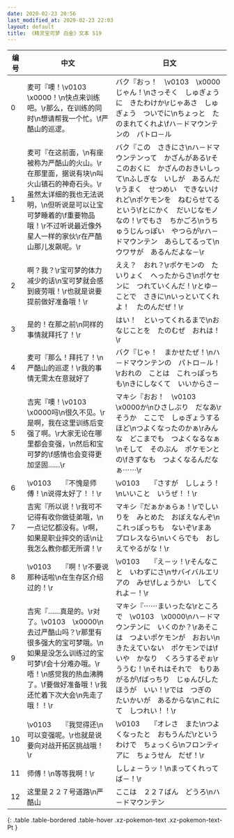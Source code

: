 ```yaml
---
date: 2020-02-23 20:56
last_modified_at: 2020-02-23 22:03
layout: default
title: 《精灵宝可梦 白金》文本 519
---
```

| 编号 | 中文 | 日文 |
| ---- | ---- | ---- |
| 0 | 麦可『噢！\v0103　\x0000！\n快点来训练吧。\r那么，在训练的同时\n想请帮我一个忙。\f严酷山的巡逻。 | バク『おっ！　\v0103　\x0000じゃん！\nさっそく　しゅぎょうに　きたわけか\rじゃあさ　しゅぎょう　ついでに\nちょっと　たのまれてくれよ\fハ－ドマウンテンの　パトロ－ル |
| 1 | 麦可『在这前面，\n有座被称为严酷山的火山。\r在那里面，据说有块\n叫火山镇石的神奇石头。\r虽然太详细的我也无法说明，\n但听说是可以让宝可梦睡着的\f重要物品哦！\r不过听说最近像外星人一样的家伙\r在严酷山那儿发飙呢。\r | バク『この　さきにさ\nハ－ドマウンテンって　かざんがある\rそこのおくに　かざんのおきいしって\nふしぎな　いしが　あるんだ\rうまく　せつめい　できないけれど\nポケモンを　ねむらせてる　という\fとにかく　だいじなモノ　なの！\rでもさ　ちかごろ\nうちゅうじんっぽい　やつらが\rハ－ドマウンテン　あらしてるって\nウワサが　あるんだよな－\r |
| 2 | 啊？我？\r宝可梦的体力减少的话\n宝可梦就会感到疲劳哦！\r也就是说要提前做好准备哦！\r | ええ？　おれ？\rポケモンの　たいりょく　へったからさ\nポケセンに　つれていくんだ！\rとゆ－ことで　さきに\nいっといてくれよ！　たのんだぜ！\r |
| 3 | 是的！在那之前\n同样的事情就拜托了！\r | はい！　といってくれるまで\nおなじことを　たのむぜ　おれは！\r |
| 4 | 麦可『那么！拜托了！\n严酷山的巡逻！\r我的事情无需太在意就好了 | バク『じゃ！　まかせたぜ！\nハ－ドマウンテンの　パトロ－ル！\rおれの　ことは　これっぽっちも\nきにしなくて　いいからさ－ |
| 5 | 吉宪『噢！\v0103　\x0000吗\n很久不见。\r是啊，我在这里训练后变强了啊。\r大家无论在哪里都会变强，\n然后和宝可梦的\f感情也会变得更加坚固……\r | マキシ『おお！　\v0103　\x0000か\nひさしぶり　だなあ\rそうか　ここで　しゅぎょうするほど\nつよくなったのかぁ\rみんな　どこまでも　つよくなるなぁ\nそして　そのぶん　ポケモンとの\fきずなも　つよくなるんだなぁ⋯⋯\r |
| 6 | \v0103　　『不愧是师傅！\n说得太好了！！\r | \v0103　　『さすが　ししょう！\nいいこと　いうぜ！！\r |
| 7 | 吉宪『所以说！\r我可不记得有收你做徒弟哦，\n一点记忆都没有。\r啊，如果是职业摔交的话\n让我怎么教你都无所谓！\r | マキシ『だぁかぁらぁ！\rでしいりを　みとめた　おぼえなんぞ\nこれっぽっちも　ないぞ\rまあ　プロレスなら\nいくらでも　おしえてやるがな！\r |
| 8 | \v0103　　『啊！\r不要说那种话啦\n在生存区介绍过的！\r | \v0103　　『え－ッ！\rそんなこと　いわずにさ\nサバイバルエリアの　みせ\fしょうかい　してくれよ－！\r |
| 9 | 吉宪『……真是的。\r对了。\v0103　\x0000\n去过严酷山吗？\r那里有很多强大的宝可梦哦。\n如果是没怎么训练过的宝可梦\f会十分难办哦。\r唔！\n感觉我的热血沸腾了。\f要做好准备哦！\r我还忙着下次大会\n先走了哦！！\r | マキシ『⋯⋯まいったな\rところで　\v0103　\x0000\nハ－ドマウンテンに　いくのか？\rあそこは　つよいポケモンが　おおい\nきたえていない　ポケモンでは\fいや　かなり　くろうするぞぉ\rううむ！\nそれはそれで　もりあがるが\fばっちり　じゅんびしたほうが　いい！\rでは　つぎの　たいかいが　あるからな\nこれにて　しつれい！！\r |
| 10 | \v0103　　『我觉得还\n可以变强呢。\r也就是说要向对战开拓区挑战哦！\r | \v0103　　『オレさ　また\nつよくなったと　おもうんだ\rというわけで　ちょっくら\nフロンティアに　ちょうせん　だぜ！\r |
| 11 | 师傅！\n等等我啊！\r | ししょ－うッ！\nまってくれってば－！\r |
| 12 | 这里是２２７号道路\n严酷山 | ここは　２２７ばん　どうろ\nハ－ドマウンテン |
{: .table .table-bordered .table-hover .xz-pokemon-text .xz-pokemon-text-Pt }